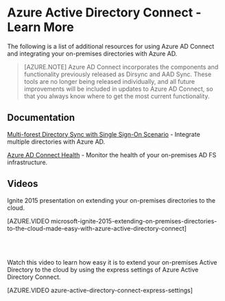 <properties
	pageTitle="Azure Active Directory Connect - Learn More"
	description="Learn more about Azure AD Connect."
	services="active-directory"
	documentationCenter=""
	authors="andkjell"
	manager="stevenpo"
	editor="curtand"/>

<tags
	ms.service="active-directory"
	ms.workload="identity"
	ms.tgt_pltfrm="na"
	ms.devlang="na"
	ms.topic="article"
	ms.date="08/24/2015"
	ms.author="billmath;andkjell"/>

# Azure Active Directory Connect - Learn More

The following is a list of additional resources for using Azure AD Connect and integrating your on-premises directories with Azure AD.

>[AZURE.NOTE] Azure AD Connect incorporates the components and functionality previously released as Dirsync and AAD Sync. These tools are no longer being released individually, and all future improvements will be included in updates to Azure AD Connect, so that you always know where to get the most current functionality.

## Documentation


[Multi-forest Directory Sync with Single Sign-On Scenario](https://msdn.microsoft.com/library/azure/dn510976.aspx) - Integrate multiple directories with Azure AD.

[Azure AD Connect Health](https://msdn.microsoft.com/library/azure/dn906722.aspx) - Monitor the health of your on-premises AD FS infrastructure.

## Videos

Ignite 2015 presentation on extending your on-premises directories to the cloud.

[AZURE.VIDEO microsoft-ignite-2015-extending-on-premises-directories-to-the-cloud-made-easy-with-azure-active-directory-connect]

<br>
<br>

Watch this video to learn how easy it is to extend your on-premises Active Directory to the cloud by using the express settings of Azure Active Directory Connect.

[AZURE.VIDEO azure-active-directory-connect-express-settings]
